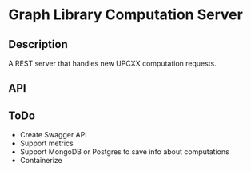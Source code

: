 # Graph Library Computation Server

## Description
A REST server that handles new UPCXX computation requests.

## API

## ToDo
* Create Swagger API
* Support metrics
* Support MongoDB or Postgres to save info about computations
* Containerize
